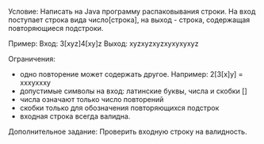Условие:
Написать на Java программу распаковывания строки. На вход поступает строка вида число[строка], на выход - строка, содержащая повторяющиеся подстроки.

Пример:
Вход: 3[xyz]4[xy]z
Выход: xyzxyzxyzxyxyxyxyz

Ограничения:
- одно повторение может содержать другое. Например: 2[3[x]y]  = xxxyxxxy
- допустимые символы на вход: латинские буквы, числа и скобки []
- числа означают только число повторений
- скобки только для обозначения повторяющихся подстрок
- входная строка всегда валидна.

Дополнительное задание:
Проверить входную строку на валидность.